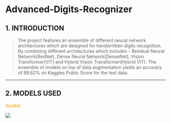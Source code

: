 # Advanced-Digits-Recognizer
## 1. INTRODUCTION 
>The project features an ensemble of different neural network architectures which are designed for handwrittten digits recognition. By combining different architectures which includes - Residual Neural Network(ResNet), Dense Neural Network(DenseNet), Vision Transformer(ViT) and Hybrid Vision Transformer(Hybrid ViT). The ensemble of models on top of data augmentation yields an accuracy of 99.62% on Kaggles Public Score for the test data.
---
## 2. MODELS USED
<div>
  <p style="color:Orange;font_size:30">ResNet<br>
  </p>
  <img src="https://github.com/user-attachments/assets/af17feaf-e505-4fbd-b564-95af69501929" style="display:inline-block" />
</div>


